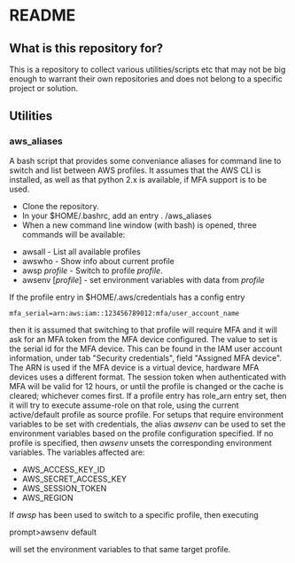 # README #

## What is this repository for? ##

This is a repository to collect various utilities/scripts etc that may not be big enough to warrant their own
repositories and does not belong to a specific project or solution.

## Utilities ##

### aws_aliases ###

A bash script that provides some conveniance aliases for command line to switch and list between AWS profiles.
It assumes that the AWS CLI is installed, as well as that python 2.x is available, if MFA support is to be used.

* Clone the repository.
* In your $HOME/.bashrc, add an entry
  . <path to repository>/aws_aliases
* When a new command line window (with bash) is opened, three commands will be available:

- awsall  			- List all available profiles
- awswho  			- Show info about current profile
- awsp _profile_	- Switch to profile _profile_. 
- awsenv [_profile_] - set environment variables with data from _profile_

If the profile entry in $HOME/.aws/credentials has a config entry

	mfa_serial=arn:aws:iam::123456789012:mfa/user_account_name

then it is assumed that switching to that profile will require MFA and it will ask for an MFA token from
the MFA device configured. The value to set is the serial id for the MFA device. This can be found in the
IAM user account information, under tab "Security credentials", field "Assigned MFA device".
The ARN is used if the MFA device is a virtual device, hardware MFA devices uses a different format.
The session token when authenticated with MFA will be valid for 12 hours, or until the profile is changed
or the cache is cleared; whichever comes first.
If a profile entry has role_arn entry set, then it will try to execute assume-role on that role, using the current active/default profile as source profile. 
For setups that require environment variables to be set with credentials, the 
alias *awsenv* can be used to set the environment variables based on the profile 
configuration specified. If no profile is specified, then *awsenv* unsets the corresponding environment variables. The variables affected are:
 - AWS_ACCESS_KEY_ID
 - AWS_SECRET_ACCESS_KEY
 - AWS_SESSION_TOKEN
 - AWS_REGION

If *awsp* has been used to switch to a specific profile, then executing

  prompt>awsenv default

will set the environment variables to that same target profile.

